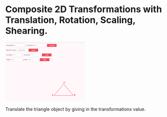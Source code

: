 <h1>Composite 2D Transformations with Translation, Rotation, Scaling, Shearing.</h1>

<img src = "2D.PNG" width = "250px">
<p>Translate the triangle object by giving in the transformations value. </p>

